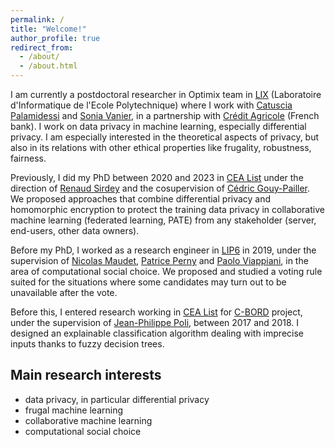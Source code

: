 ```yaml
---
permalink: /
title: "Welcome!"
author_profile: true
redirect_from: 
  - /about/
  - /about.html
---
```


I am currently a postdoctoral researcher in Optimix team in [LIX](https://www.lix.polytechnique.fr/) (Laboratoire d'Informatique de l'Ecole Polytechnique) where I work with [Catuscia Palamidessi](https://www.lix.polytechnique.fr/~catuscia/) and [Sonia Vanier](https://scholar.google.com/citations?user=Z9WDDfcAAAAJ), in a partnership with [Crédit Agricole](https://www.credit-agricole.fr/) (French bank). I work on data privacy in machine learning, especially differential privacy. I am especially interested in the theoretical aspects of privacy, but also in its relations with other ethical properties like frugality, robustness, fairness.

Previously, I did my PhD between 2020 and 2023 in [CEA List](https://list.cea.fr/) under the direction of [Renaud Sirdey](http://sirdeyre.free.fr/) and the cosupervision of [Cédric Gouy-Pailler](https://gouypailler.github.io/). We proposed approaches that combine differential privacy and homomorphic encryption to protect the training data privacy in collaborative machine learning (federated learning, PATE) from any stakeholder (server, end-users, other data owners).

Before my PhD, I worked as a research engineer in [LIP6](https://www.lip6.fr/) in 2019, under the supervision of [Nicolas Maudet](https://nmaudet.gitlab.io/), [Patrice Perny](https://webia.lip6.fr/~perny/) and [Paolo Viappiani](https://scholar.google.com/citations?user=lxuuuHgAAAAJ), in the area of computational social choice. We proposed and studied a voting rule suited for the situations where some candidates may turn out to be unavailable after the vote.

Before this, I entered research working in [CEA List](https://list.cea.fr/) for [C-BORD](https://www.cbord-h2020.eu/) project, under the supervision of [Jean-Philippe Poli](https://polijp.github.io/), between 2017 and 2018. I designed an explainable classification algorithm dealing with imprecise inputs thanks to fuzzy decision trees.


Main research interests
------
- data privacy, in particular differential privacy
- frugal machine learning
- collaborative machine learning
- computational social choice